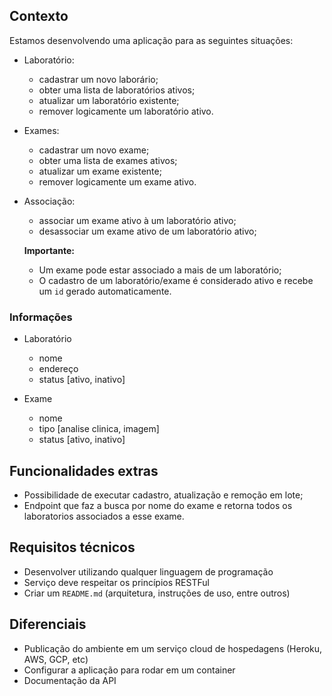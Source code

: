 ## Contexto

Estamos desenvolvendo uma aplicação para as seguintes situações:

- Laboratório:
  - cadastrar um novo laborário;  
  - obter uma lista de laboratórios ativos;
  - atualizar um laboratório existente;
  - remover logicamente um laboratório ativo.

- Exames:
  - cadastrar um novo exame;
  - obter uma lista de exames ativos;
  - atualizar um exame existente;
  - remover logicamente um exame ativo.

- Associação:
  - associar um exame ativo à um laboratório ativo;
  - desassociar um exame ativo de um laboratório ativo;

  **Importante:**

  - Um exame pode estar associado a mais de um laboratório;
  - O cadastro de um laboratório/exame é considerado ativo e recebe um `id` gerado automaticamente.

### Informações

- Laboratório
  - nome
  - endereço
  - status [ativo, inativo]

- Exame
  - nome
  - tipo [analise clinica, imagem]
  - status [ativo, inativo] 

## Funcionalidades extras

- Possibilidade de executar cadastro, atualização e remoção em lote;
- Endpoint que faz a busca por nome do exame e retorna todos os laboratorios associados a esse exame.

## Requisitos técnicos

- Desenvolver utilizando qualquer linguagem de programação
- Serviço deve respeitar os princípios RESTFul
- Criar um `README.md` (arquitetura, instruções de uso, entre outros)

## Diferenciais

- Publicação do ambiente em um serviço cloud de hospedagens (Heroku, AWS, GCP, etc)
- Configurar a aplicação para rodar em um container
- Documentação da API
